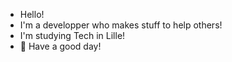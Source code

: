 - Hello!
- I'm a developper who makes stuff to help others!
- I'm studying Tech in Lille!
- 🔆 Have a good day!
